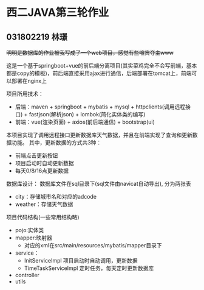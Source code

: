 # 西二JAVA第三轮作业
## 031802219 林璟
<del>明明是数据库的作业被我写成了一个web项目，感觉有些喧宾夺主www</del>

这是一个基于springboot+vue的前后端分离项目(其实菜鸡完全不会写前端，基本都是copy的模板)，前后端直接采用ajax进行通信，后端部署在tomcat上，前端可以部署在nginx上



项目所用技术：
- 后端：maven + springboot + mybatis + mysql + httpclients(调用远程接口) + fastjson(解析json) + lombok(简化实体类的编写)
- 前端：vue(渲染页面) + axios(前后端通信) + bootstrap(ui)

本项目实现了调用远程接口更新数据库天气数据，并且在前端实现了查询和更新数据功能。
其中，更新数据的方式共3种：
- 前端点击更新按钮
- 项目启动时自动更新数据
- 每天0/8/16点更新数据

数据库设计：
数据库文件在sql目录下(sql文件由navicat自动导出),
分为两张表
- city：存储城市名和对应的adcode
- weather：存储天气数据



项目代码结构(一些常用结构略)
- pojo:实体类
- mapper:映射器
    - 对应的xml在src/main/resources/mybatis/mapper目录下
- service：
    - InitServiceImpl 项目启动时自动调用，更新数据
    - TimeTaskServiceImpl 定时任务，每天定时更新数据库
- controller
- utils





